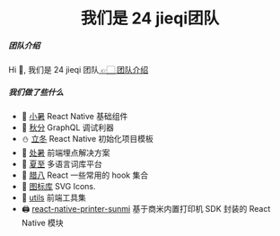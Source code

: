 <h1 align="center">我们是 24 jieqi团队</h1>

<h5>团队介绍</h5>
<p>Hi 👋, 我们是 24 jieqi 团队<a href="https://24jieqi.github.io"> 👉🏻 团队介绍</a></p>

<h5>我们做了些什么</h5>

- 🍁 [小暑](https://24jieqi.github.io/react-native-xiaoshu/) React Native 基础组件
- 🔨 [秋分](https://24jieqi.github.io/qiufen/) GraphQL 调试利器
- ⛄ [立冬](https://github.com/24jieqi/react-native-lidong-template) React Native 初始化项目模板
- 🍂 [处暑](https://github.com/24jieqi/chushu) 前端埋点解决方案
- 🍉 [夏至](https://github.com/24jieqi/xiazhi) 多语言词库平台
- 📢 [腊八](https://github.com/24jieqi/hooks-laba) React 一些常用的 hook 集合
- 🎨 [图标库](https://24jieqi.github.io/icon/) SVG Icons.
- 🧰 [utils](https://24jieqi.github.io/utils/) 前端工具集
- 🖨 [react-native-printer-sunmi](https://github.com/24jieqi/react-native-printer-sunmi) 基于商米内置打印机 SDK 封装的 React Native 模块
